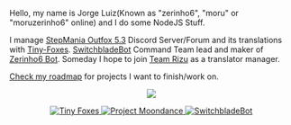 
Hello, my name is Jorge Luiz(Known as "zerinho6", "moru" or "moruzerinho6" online) and I do some NodeJS Stuff.
  
  I manage [StepMania Outfox 5.3](https://projectmoon.dance/) Discord Server/Forum and its translations with [Tiny-Foxes](https://github.com/Tiny-Foxes). [SwitchbladeBot](https://github.com/SwitchbladeBot/switchblade) Command Team lead and maker of [Zerinho6 Bot](https://github.com/zerinho6Bot/Zerinho6-Bot). Someday I hope to join [Team Rizu](https://github.com/TeamRizu) as a translator manager.

[Check my roadmap](https://github.com/users/moruzerinho6/projects/1) for projects I want to finish/work on.

<p align="center">
  <a target="_blank" href="https://github.com/moruzerinho6">
    <img  src="https://cdn.discordapp.com/emojis/317871174266912768.png" style="max-width:100%;">
  </a>
</p>
<p align="center">
  <a target="_blank" href="https://github.com/Tiny-Foxes">
    <img alt="Tiny Foxes" src="https://avatars3.githubusercontent.com/u/66173034?s=200&v=4" style="max-width:100%;">
  </a>
  <a target="_blank" href="https://discord.gg/3DgsbSg">
    <img alt="Project Moondance" src="https://media.discordapp.net/attachments/499671331021914132/733668674744877096/navbar-logo.png" style="max-width:100%;">
  </a>
  <a target="_blank" href="https://switchblade.xyz/">
    <img alt="SwitchbladeBot" src="https://avatars1.githubusercontent.com/u/39246832?s=200&v=4" style="max-width:100%;">
  </a>
</p>
